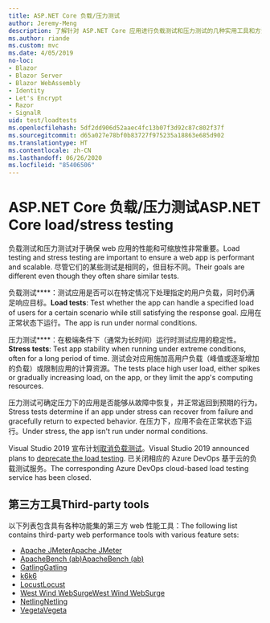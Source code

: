 ```yaml
---
title: ASP.NET Core 负载/压力测试
author: Jeremy-Meng
description: 了解针对 ASP.NET Core 应用进行负载测试和压力测试的几种实用工具和方法。
ms.author: riande
ms.custom: mvc
ms.date: 4/05/2019
no-loc:
- Blazor
- Blazor Server
- Blazor WebAssembly
- Identity
- Let's Encrypt
- Razor
- SignalR
uid: test/loadtests
ms.openlocfilehash: 5df2dd906d52aaec4fc13b07f3d92c87c802f37f
ms.sourcegitcommit: d65a027e78bf0b83727f975235a18863e685d902
ms.translationtype: HT
ms.contentlocale: zh-CN
ms.lasthandoff: 06/26/2020
ms.locfileid: "85406506"
---
```

# <a name="aspnet-core-loadstress-testing"></a><span data-ttu-id="0bc99-103">ASP.NET Core 负载/压力测试</span><span class="sxs-lookup"><span data-stu-id="0bc99-103">ASP.NET Core load/stress testing</span></span>

<span data-ttu-id="0bc99-104">负载测试和压力测试对于确保 web 应用的性能和可缩放性非常重要。</span><span class="sxs-lookup"><span data-stu-id="0bc99-104">Load testing and stress testing are important to ensure a web app is performant and scalable.</span></span> <span data-ttu-id="0bc99-105">尽管它们的某些测试是相同的，但目标不同。</span><span class="sxs-lookup"><span data-stu-id="0bc99-105">Their goals are different even though they often share similar tests.</span></span>

<span data-ttu-id="0bc99-106">负载测试\*\*\*\*：测试应用是否可以在特定情况下处理指定的用户负载，同时仍满足响应目标。</span><span class="sxs-lookup"><span data-stu-id="0bc99-106">**Load tests**: Test whether the app can handle a specified load of users for a certain scenario while still satisfying the response goal.</span></span> <span data-ttu-id="0bc99-107">应用在正常状态下运行。</span><span class="sxs-lookup"><span data-stu-id="0bc99-107">The app is run under normal conditions.</span></span>

<span data-ttu-id="0bc99-108">压力测试\*\*\*\*：在极端条件下（通常为长时间）运行时测试应用的稳定性。</span><span class="sxs-lookup"><span data-stu-id="0bc99-108">**Stress tests**: Test app stability when running under extreme conditions, often for a long period of time.</span></span> <span data-ttu-id="0bc99-109">测试会对应用施加高用户负载（峰值或逐渐增加的负载）或限制应用的计算资源。</span><span class="sxs-lookup"><span data-stu-id="0bc99-109">The tests place high user load, either spikes or gradually increasing load, on the app, or they limit the app's computing resources.</span></span>

<span data-ttu-id="0bc99-110">压力测试可确定压力下的应用是否能够从故障中恢复，并正常返回到预期的行为。</span><span class="sxs-lookup"><span data-stu-id="0bc99-110">Stress tests determine if an app under stress can recover from failure and gracefully return to expected behavior.</span></span> <span data-ttu-id="0bc99-111">在压力下，应用不会在正常状态下运行。</span><span class="sxs-lookup"><span data-stu-id="0bc99-111">Under stress, the app isn't run under normal conditions.</span></span>

<span data-ttu-id="0bc99-112">Visual Studio 2019 宣布计划[取消负载测试](https://devblogs.microsoft.com/devops/cloud-based-load-testing-service-eol/)。</span><span class="sxs-lookup"><span data-stu-id="0bc99-112">Visual Studio 2019 announced plans to [deprecate the load testing](https://devblogs.microsoft.com/devops/cloud-based-load-testing-service-eol/).</span></span> <span data-ttu-id="0bc99-113">已关闭相应的 Azure DevOps 基于云的负载测试服务。</span><span class="sxs-lookup"><span data-stu-id="0bc99-113">The corresponding Azure DevOps cloud-based load testing service has been closed.</span></span>

## <a name="third-party-tools"></a><span data-ttu-id="0bc99-114">第三方工具</span><span class="sxs-lookup"><span data-stu-id="0bc99-114">Third-party tools</span></span>

<span data-ttu-id="0bc99-115">以下列表包含具有各种功能集的第三方 web 性能工具：</span><span class="sxs-lookup"><span data-stu-id="0bc99-115">The following list contains third-party web performance tools with various feature sets:</span></span>

* [<span data-ttu-id="0bc99-116">Apache JMeter</span><span class="sxs-lookup"><span data-stu-id="0bc99-116">Apache JMeter</span></span>](https://jmeter.apache.org/)
* [<span data-ttu-id="0bc99-117">ApacheBench (ab)</span><span class="sxs-lookup"><span data-stu-id="0bc99-117">ApacheBench (ab)</span></span>](https://httpd.apache.org/docs/2.4/programs/ab.html)
* [<span data-ttu-id="0bc99-118">Gatling</span><span class="sxs-lookup"><span data-stu-id="0bc99-118">Gatling</span></span>](https://gatling.io/)
* [<span data-ttu-id="0bc99-119">k6</span><span class="sxs-lookup"><span data-stu-id="0bc99-119">k6</span></span>](https://k6.io)
* [<span data-ttu-id="0bc99-120">Locust</span><span class="sxs-lookup"><span data-stu-id="0bc99-120">Locust</span></span>](https://locust.io/)
* [<span data-ttu-id="0bc99-121">West Wind WebSurge</span><span class="sxs-lookup"><span data-stu-id="0bc99-121">West Wind WebSurge</span></span>](https://websurge.west-wind.com/)
* [<span data-ttu-id="0bc99-122">Netling</span><span class="sxs-lookup"><span data-stu-id="0bc99-122">Netling</span></span>](https://github.com/hallatore/Netling)
* [<span data-ttu-id="0bc99-123">Vegeta</span><span class="sxs-lookup"><span data-stu-id="0bc99-123">Vegeta</span></span>](https://github.com/tsenart/vegeta)